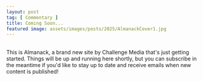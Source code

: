 ```yaml
---
layout: post
tag: [ Commentary ]
title: Coming Soon...
featured image: assets/images/posts/2025/AlmanackCover1.jpg
---
```

<br/>
This is Almanack, a brand new site by Challenge Media that's just getting started. Things will be up and running here shortly, but you can subscribe in the meantime if you'd like to stay up to date and receive emails when new content is published!
<br/>
